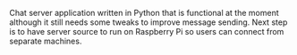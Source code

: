 Chat server application written in Python that is functional at the moment although it still needs some tweaks to 
improve message sending.
Next step is to have server source to run on Raspberry Pi so users can connect from separate machines.
